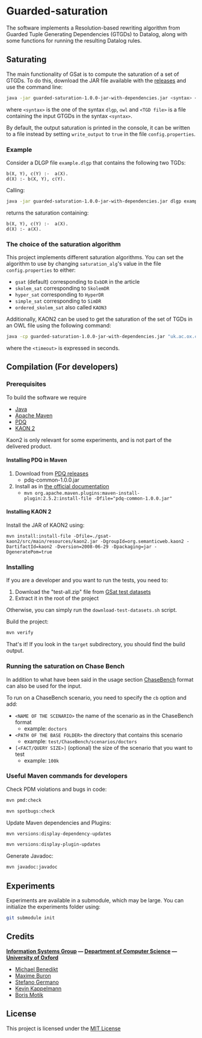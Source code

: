 # Guarded-saturation

The software implements a Resolution-based rewriting algorithm from Guarded Tuple Generating Dependencies (GTGDs) to Datalog, along with some functions
for running the resulting Datalog rules.

<!-- Description: A description of your project follows. A good description is clear, short, and to the point. Describe the importance of your project, and what it does. -->

## Saturating

The main functionality of GSat is to compute the saturation of a set of GTGDs. To do this, download the JAR file available with the [releases](https://github.com/KRR-Oxford/Guarded-saturation/releases) and use the command line:

```bash
java -jar guarded-saturation-1.0.0-jar-with-dependencies.jar <syntax> <TGD file>
```

where `<syntax>` is the one of the syntax `dlgp`, `owl` and `<TGD file>` is a file containing the input GTGDs in the syntax `<syntax>`.

By default, the output saturation is printed in the console, it can be written to a file instead by setting `write_output` to `true` in the file `config.properties`.

### Example

Consider a DLGP file `example.dlgp` that contains the following two TGDs:

```
b(X, Y), c(Y) :-  a(X).
d(X) :- b(X, Y), c(Y).
```

Calling:

```bash
java -jar guarded-saturation-1.0.0-jar-with-dependencies.jar dlgp example.dlgp
```

returns the saturation containing:

```
b(X, Y), c(Y) :-  a(X).
d(X) :- a(X).
```

### The choice of the saturation algorithm

This project implements different saturation algorithms. You can set the algorithm to use by changing `saturation_alg`'s value in the file `config.properties` to either:

- `gsat` (default) corresponding to `ExbDR` in the article
- `skolem_sat` corresponding to `SkolemDR` 
- `hyper_sat` corresponding to `HyperDR`
- `simple_sat` corresponding to `SimDR`
- `ordered_skolem_sat` also called `KAON3`

Additionally, KAON2 can be used to get the saturation of the set of TGDs in an OWL file using the following command:

```bash
java -cp guarded-saturation-1.0.0-jar-with-dependencies.jar "uk.ac.ox.cs.gsat.ExecutorOWL" <OWL file> <timeout>
```

where the `<timeout>` is expressed in seconds.

## Compilation (For developers)

### Prerequisites

To build the software we require

- [Java](https://www.oracle.com/java)
- [Apache Maven](https://maven.apache.org)
- [PDQ](https://github.com/ProofDrivenQuerying/pdq)
- [KAON 2](http://kaon2.semanticweb.org)

Kaon2 is only relevant for some experiments, and is not part of the delivered product.

#### Installing PDQ in Maven

1. Download from [PDQ releases](https://github.com/ProofDrivenQuerying/pdq/releases)
   - pdq-common-1.0.0.jar
2. Install as in [the official documentation](https://maven.apache.org/guides/mini/guide-3rd-party-jars-local.html)
   - `mvn org.apache.maven.plugins:maven-install-plugin:2.5.2:install-file -Dfile="pdq-common-1.0.0.jar"`

#### Installing KAON 2

Install the JAR of KAON2 using:

```
mvn install:install-file -Dfile=./gsat-kaon2/src/main/resources/kaon2.jar -DgroupId=org.semanticweb.kaon2 -DartifactId=kaon2 -Dversion=2008-06-29 -Dpackaging=jar -DgeneratePom=true
```

### Installing

If you are a developer and you want to run the tests, you need to:

1. Download the "test-all.zip" file from [GSat test datasets](https://github.com/stefanogermano/Guarded-saturation/releases/tag/test-data)
2. Extract it in the root of the project

Otherwise, you can simply run the `download-test-datasets.sh` script.

Build the project:

```sh
mvn verify
```

That's it! If you look in the `target` subdirectory, you should find the build output.

### Running the saturation on Chase Bench

In addition to what have been said in the usage section [ChaseBench](https://dbunibas.github.io/chasebench) format can also be used for the input.

To run on a ChaseBench scenario, you need to specify the `cb` option and add:

- `<NAME OF THE SCENARIO>` the name of the scenario as in the ChaseBench format
  - example: `doctors`
- `<PATH OF THE BASE FOLDER>` the directory that contains this scenario
  - example: `test/ChaseBench/scenarios/doctors`
- `[<FACT/QUERY SIZE>]` (optional) the size of the scenario that you want to test
  - example: `100k`

### Useful Maven commands for developers

Check PDM violations and bugs in code:

```sh
mvn pmd:check

mvn spotbugs:check
```

Update Maven dependencies and Plugins:

```sh
mvn versions:display-dependency-updates

mvn versions:display-plugin-updates
```

Generate Javadoc:

```sh
mvn javadoc:javadoc
```

<!-- Contributing: Larger projects often have sections on contributing to their project, in which contribution instructions are outlined. Sometimes, this is a separate file. If you have specific contribution preferences, explain them so that other developers know how to best contribute to your work. To learn more about how to help others contribute, check out the guide for setting guidelines for repository contributors. -->

## Experiments

Experiments are available in a submodule, which may be large. You can initialize the experiments folder using:

```sh
git submodule init
```

## Credits

**[Information Systems Group](https://www.cs.ox.ac.uk/isg) — [Department of Computer Science](http://www.cs.ox.ac.uk) — [University of Oxford](https://www.ox.ac.uk)**

- [Michael Benedikt](http://www.cs.ox.ac.uk/people/michael.benedikt/home.html)
- [Maxime Buron](https://www.cs.ox.ac.uk/people/maxime.buron)
- [Stefano Germano](https://www.cs.ox.ac.uk/people/stefano.germano)
- [Kevin Kappelmann](https://www21.in.tum.de/team/kappelmk)
- [Boris Motik](https://www.cs.ox.ac.uk/people/boris.motik)

## License

This project is licensed under the [MIT License](LICENSE)
